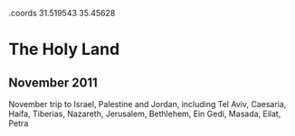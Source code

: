 .coords 31.519543 35.45628

# The Holy Land
## November 2011

November trip to Israel, Palestine and Jordan, including Tel Aviv, Caesaria, Haifa, Tiberias, Nazareth, Jerusalem, Bethlehem, Ein Gedi, Masada, Eilat, Petra
